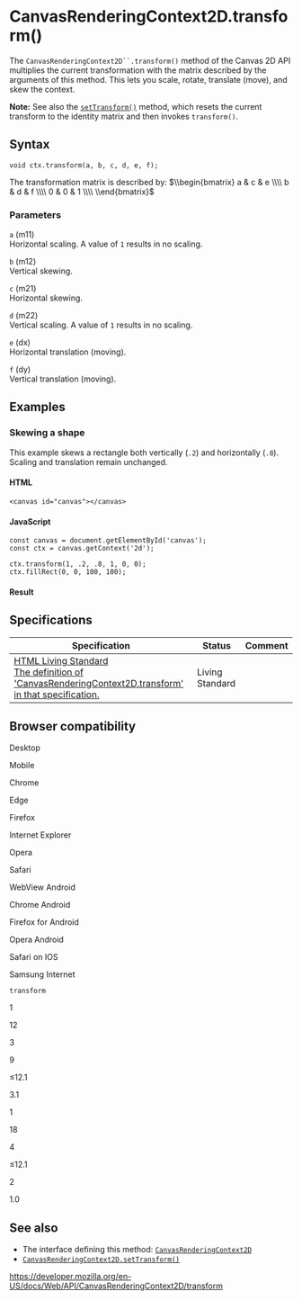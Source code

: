 # CanvasRenderingContext2D.transform()

The ` CanvasRenderingContext2D``.transform() ` method of the Canvas 2D API multiplies the current transformation with the matrix described by the arguments of this method. This lets you scale, rotate, translate (move), and skew the context.

**Note:** See also the [`setTransform()`](settransform) method, which resets the current transform to the identity matrix and then invokes `transform()`.

## Syntax

    void ctx.transform(a, b, c, d, e, f);

The transformation matrix is described by: $\\begin{bmatrix}
a & c & e \\\\
b & d & f \\\\
0 & 0 & 1 \\\\
\\end{bmatrix}$

### Parameters

`a` (m11)  
Horizontal scaling. A value of `1` results in no scaling.

`b` (m12)  
Vertical skewing.

`c` (m21)  
Horizontal skewing.

`d` (m22)  
Vertical scaling. A value of `1` results in no scaling.

`e` (dx)  
Horizontal translation (moving).

`f` (dy)  
Vertical translation (moving).

## Examples

### Skewing a shape

This example skews a rectangle both vertically (`.2`) and horizontally (`.8`). Scaling and translation remain unchanged.

#### HTML

    <canvas id="canvas"></canvas>

#### JavaScript

    const canvas = document.getElementById('canvas');
    const ctx = canvas.getContext('2d');

    ctx.transform(1, .2, .8, 1, 0, 0);
    ctx.fillRect(0, 0, 100, 100);

#### Result

## Specifications

<table><thead><tr class="header"><th>Specification</th><th>Status</th><th>Comment</th></tr></thead><tbody><tr class="odd"><td><a href="https://html.spec.whatwg.org/multipage/scripting.html#dom-context-2d-transform">HTML Living Standard<br />
<span class="small">The definition of 'CanvasRenderingContext2D.transform' in that specification.</span></a></td><td><span class="spec-living">Living Standard</span></td><td></td></tr></tbody></table>

## Browser compatibility

Desktop

Mobile

Chrome

Edge

Firefox

Internet Explorer

Opera

Safari

WebView Android

Chrome Android

Firefox for Android

Opera Android

Safari on IOS

Samsung Internet

`transform`

1

12

3

9

≤12.1

3.1

1

18

4

≤12.1

2

1.0

## See also

- The interface defining this method: [`CanvasRenderingContext2D`](../canvasrenderingcontext2d)
- [`CanvasRenderingContext2D.setTransform()`](settransform)

<a href="https://developer.mozilla.org/en-US/docs/Web/API/CanvasRenderingContext2D/transform" class="_attribution-link">https://developer.mozilla.org/en-US/docs/Web/API/CanvasRenderingContext2D/transform</a>
